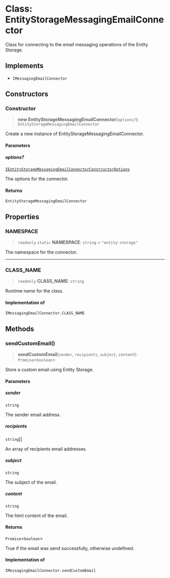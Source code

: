 # Class: EntityStorageMessagingEmailConnector

Class for connecting to the email messaging operations of the Entity Storage.

## Implements

- `IMessagingEmailConnector`

## Constructors

### Constructor

> **new EntityStorageMessagingEmailConnector**(`options?`): `EntityStorageMessagingEmailConnector`

Create a new instance of EntityStorageMessagingEmailConnector.

#### Parameters

##### options?

[`IEntityStorageMessagingEmailConnectorConstructorOptions`](../interfaces/IEntityStorageMessagingEmailConnectorConstructorOptions.md)

The options for the connector.

#### Returns

`EntityStorageMessagingEmailConnector`

## Properties

### NAMESPACE

> `readonly` `static` **NAMESPACE**: `string` = `"entity-storage"`

The namespace for the connector.

***

### CLASS\_NAME

> `readonly` **CLASS\_NAME**: `string`

Runtime name for the class.

#### Implementation of

`IMessagingEmailConnector.CLASS_NAME`

## Methods

### sendCustomEmail()

> **sendCustomEmail**(`sender`, `recipients`, `subject`, `content`): `Promise`\<`boolean`\>

Store a custom email using Entity Storage.

#### Parameters

##### sender

`string`

The sender email address.

##### recipients

`string`[]

An array of recipients email addresses.

##### subject

`string`

The subject of the email.

##### content

`string`

The html content of the email.

#### Returns

`Promise`\<`boolean`\>

True if the email was send successfully, otherwise undefined.

#### Implementation of

`IMessagingEmailConnector.sendCustomEmail`
